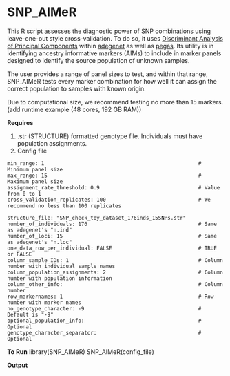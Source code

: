 # SNP_AIMeR
This R script assesses the diagnostic power of SNP combinations using leave-one-out style cross-validation. To do so, it uses [Discriminant Analysis of Principal Components](https://bmcgenomdata.biomedcentral.com/articles/10.1186/1471-2156-11-94) within [adegenet](https://github.com/thibautjombart/adegenet) as well as [pegas](https://github.com/emmanuelparadis/pegas). 
Its utility is in identifying ancestry informative markers (AIMs) to include in marker panels designed to identify the source population of unknown samples.

The user provides a range of panel sizes to test, and within that range, SNP_AIMeR tests every marker combination for how well it can assign the correct population to samples with known origin.

Due to computational size, we recommend testing no more than 15 markers. (add runtime example (48 cores, 192 GB RAM))


**Requires**
1. .str (STRUCTURE) formatted genotype file. Individuals must have population assignments.
2. Config file 
```
min_range: 1                                                  # Minimum panel size
max_range: 15                                                 # Maximum panel size
assignment_rate_threshold: 0.9                                # Value from 0 to 1
cross_validation_replicates: 100                              # We recommend no less than 100 replicates

structure_file: "SNP_check_toy_dataset_176inds_15SNPs.str"
number_of_individuals: 176                                    # Same as adegenet's "n.ind"
number_of_loci: 15                                            # Same as adegenet's "n.loc"
one_data_row_per_individual: FALSE                            # TRUE or FALSE
column_sample_IDs: 1                                          # Column number with individual sample names
column_population_assignments: 2                              # Column number with population information
column_other_info:                                            # Column number
row_markernames: 1                                            # Row number with marker names
no_genotype_character: -9                                     # Default is "-9"
optional_population_info:                                     # Optional
genotype_character_separator:                                 # Optional
```

**To Run**
library(SNP_AIMeR)
SNP_AIMeR(config_file)

**Output**



